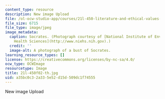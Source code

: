 ```yaml
---
content_type: resource
description: New image Upload
file: /ol-ocw-studio-app/courses/21l-450-literature-and-ethical-values-fall-2002/a35bc0c32a335e52d15d509dc1f74555_21l-450f02-th.jpg
file_size: 6715
file_type: image/jpeg
image_metadata:
  caption: Socrates. (Photograph courtesy of [National Institute of Environmental
    Health Sciences](http://www.niehs.nih.gov).)
  credit: ''
  image-alt: A photograph of a bust of Socrates.
learning_resource_types: []
license: https://creativecommons.org/licenses/by-nc-sa/4.0/
ocw_type: OCWImage
resourcetype: Image
title: 21l-450f02-th.jpg
uid: a35bc0c3-2a33-5e52-d15d-509dc1f74555
---
```

New image Upload